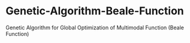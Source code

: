 # Genetic-Algorithm-Beale-Function
Genetic Algorithm for Global Optimization of Multimodal Function (Beale Function)
